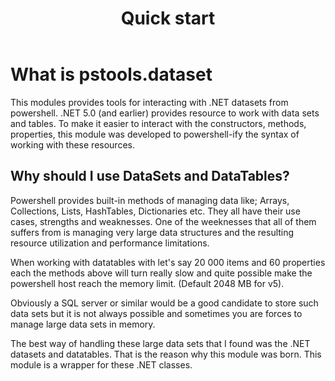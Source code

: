 ﻿---
id: quickstart
title: Quick start
---

# What is pstools.dataset

This modules provides tools for interacting with .NET datasets 
from powershell. .NET 5.0 (and earlier) provides resource to work 
with data sets and tables. To make it easier to interact with the 
constructors, methods, properties, this module was developed to
powershell-ify the syntax of working with these resources.

## Why should I use DataSets and DataTables?

Powershell provides built-in methods of managing data like; Arrays, 
Collections, Lists, HashTables, Dictionaries etc. 
They all have their use cases, strengths and weaknesses. One of the 
weeknesses that all of them suffers from is managing very large data structures 
and the resulting resource utilization and performance limitations.

When working with datatables with let's say 20 000 items and 60 properties each 
the methods above will turn really slow and quite possible make the
powershell host reach the memory limit. (Default 2048 MB for v5).

Obviously a SQL server or similar would be a good candidate to store 
such data sets but it is not always possible and sometimes you are 
forces to manage large data sets in memory.

The best way of handling these large data sets that I found was 
the .NET datasets and datatables. That is the reason why this module
was born. This module is a wrapper for these .NET classes.
